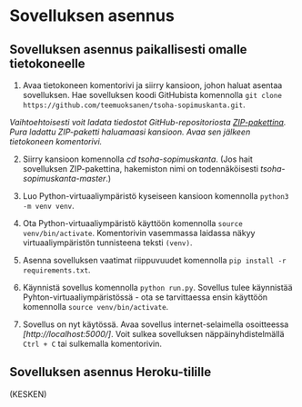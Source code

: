 # Sovelluksen asennus

## Sovelluksen asennus paikallisesti omalle tietokoneelle


1. Avaa tietokoneen komentorivi ja siirry kansioon, johon haluat asentaa sovelluksen. Hae sovelluksen koodi GitHubista komennolla `git clone https://github.com/teemuoksanen/tsoha-sopimuskanta.git`.

*Vaihtoehtoisesti voit ladata tiedostot GitHub-repositoriosta [ZIP-pakettina](https://github.com/teemuoksanen/tsoha-sopimuskanta/archive/master.zip). Pura ladattu ZIP-paketti haluamaasi kansioon. Avaa sen jälkeen tietokoneen komentorivi.*

2. Siirry kansioon komennolla *cd tsoha-sopimuskanta*. (Jos hait sovelluksen ZIP-pakettina, hakemiston nimi on todennäköisesti *tsoha-sopimuskanta-master*.)

4. Luo Python-virtuaaliympäristö kyseiseen kansioon komennolla `python3 -m venv venv`.
​
5. Ota Python-virtuaaliympäristö käyttöön komennolla `source venv/bin/activate`. Komentorivin vasemmassa laidassa näkyy virtuaaliympäristön tunnisteena teksti `(venv)`.

6. Asenna sovelluksen vaatimat riippuvuudet komennolla `pip install -r requirements.txt`.

7. Käynnistä sovellus komennolla `python run.py`. Sovellus tulee käynnistää Pyhton-virtuaaliympäristössä - ota se tarvittaessa ensin käyttöön komennolla `source venv/bin/activate`.

8. Sovellus on nyt käytössä. Avaa sovellus internet-selaimella osoitteessa *[http://localhost:5000/]*. Voit sulkea sovelluksen näppäinyhdistelmällä `Ctrl + C` tai sulkemalla komentorivin. 

## Sovelluksen asennus Heroku-tilille

(KESKEN)
